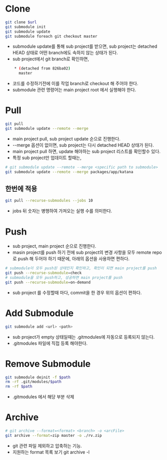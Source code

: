 # Clone
```bash
git clone $url
git submodule init
git submodule update
git submodule foreach git checkout master
```
- submodule update를 통해 sub project를 받으면, sub project는 detached HEAD 상태로 어떤 branch에도 속하지 않는 상태가 된다.
- sub project에서 git branch로 확인하면,

```bash
    * (detached from 826ba02)
      master
```
- 코드를 수정하기전에 이를 작업 branch로 checkout 해 주어야 한다.
- submodule 관련 명령어는 main project root 에서 실행해야 한다.

# Pull
```bash
git pull
git submodule update --remote --merge
```

- main project pull, sub project update 순으로 진행한다.
- --merge 옵션이 없이면, sub project는 다시 detached HEAD 상태가 된다.
- main project pull 하면, update 해야하는 sub project 리스트를 확인할수 있다.
- 특정 sub project만 업데이트 할때는,

```bash
# git submodule update --remote --merge <specific path to submodule>
git submodule update --remote --merge packages/app/katana
```

## 한번에 적용
```bash
git pull --recurse-submodules --jobs 10
```

- jobs 뒤 숫자는 병행하여 가져오는 실행 수를 의미한다.

# Push
- sub project, main project 순으로 진행한다.
- masin project를 push 하기 전에 sub project의 변경 사항을 모두 remote repo로 push 해 두어야 하기 때문에, 아래의 옵션을 사용하면 편하다.

```bash
# submodule이 모두 push된 상태인지 확인하고, 확인이 되면 main project를 push
git push --recurse-submodule=check
# submodule을 모두 push하고, 성공하면 main project를 push
git push --recurse-submodule=on-demand
```
- sub project 를 수정할때 마다, commit을 한 경우 위의 옵션이 편하다.

# Add Submodule
```bash
git submodule add <url> <path>
```
- sub project가 empty 상태일때는 .gitmodules에 자동으로 등록되지 않는다.
- .gitmodules 파일에 직접 등록 해야한다.

# Remove Submodule
```bash
git submodule deinit -f $path
rm -rf .git/modules/$path
rm -rf $path
```
- .gitmodules 에서 해당 부분 삭제

# Archive
```bash
# git archive --format=<format> <branch> -o <arcFile>
git archive --format=zip master -o ./rv.zip
```
- git 관련 파일 제외하고 압축하는 기능.
-  지원하는 format 목록 보기
git archive -l
